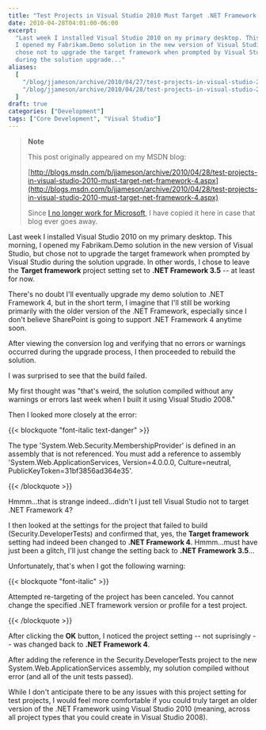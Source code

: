 ```yaml
---
title: "Test Projects in Visual Studio 2010 Must Target .NET Framework 4"
date: 2010-04-28T04:01:00-06:00
excerpt:
  "Last week I installed Visual Studio 2010 on my primary desktop. This morning,
  I opened my Fabrikam.Demo solution in the new version of Visual Studio, but
  chose not to upgrade the target framework when prompted by Visual Studio
  during the solution upgrade..."
aliases:
  [
    "/blog/jjameson/archive/2010/04/27/test-projects-in-visual-studio-2010-must-target-net-framework-4.aspx",
    "/blog/jjameson/archive/2010/04/28/test-projects-in-visual-studio-2010-must-target-net-framework-4.aspx",
  ]
draft: true
categories: ["Development"]
tags: ["Core Development", "Visual Studio"]
---
```


> **Note**
>
> This post originally appeared on my MSDN blog:
>
> [http://blogs.msdn.com/b/jjameson/archive/2010/04/28/test-projects-in-visual-studio-2010-must-target-net-framework-4.aspx](http://blogs.msdn.com/b/jjameson/archive/2010/04/28/test-projects-in-visual-studio-2010-must-target-net-framework-4.aspx)
>
> Since
> [I no longer work for Microsoft](/blog/jjameson/2011/09/02/last-day-with-microsoft),
> I have copied it here in case that blog ever goes away.

Last week I installed Visual Studio 2010 on my primary desktop. This morning, I
opened my Fabrikam.Demo solution in the new version of Visual Studio, but chose
not to upgrade the target framework when prompted by Visual Studio during the
solution upgrade. In other words, I chose to leave the **Target framework**
project setting set to **.NET Framework 3.5** -- at least for now.

There's no doubt I'll eventually upgrade my demo solution to .NET Framework 4,
but in the short term, I imagine that I'll still be working primarily with the
older version of the .NET Framework, especially since I don't believe SharePoint
is going to support .NET Framework 4 anytime soon.

After viewing the conversion log and verifying that no errors or warnings
occurred during the upgrade process, I then proceeded to rebuild the solution.

I was surprised to see that the build failed.

My first thought was "that's weird, the solution compiled without any warnings
or errors last week when I built it using Visual Studio 2008."

Then I looked more closely at the error:

{{< blockquote "font-italic text-danger" >}}

The type 'System.Web.Security.MembershipProvider' is defined in an assembly that
is not referenced. You must add a reference to assembly
'System.Web.ApplicationServices, Version=4.0.0.0, Culture=neutral,
PublicKeyToken=31bf3856ad364e35'.

{{< /blockquote >}}

Hmmm...that is strange indeed...didn't I just tell Visual Studio not to target
.NET Framework 4?

I then looked at the settings for the project that failed to build
(Security.DeveloperTests) and confirmed that, yes, the **Target framework**
setting had indeed been changed to **.NET Framework 4**. Hmmm...must have just
been a glitch, I'll just change the setting back to **.NET Framework 3.5**...

Unfortunately, that's when I got the following warning:

{{< blockquote "font-italic" >}}

Attempted re-targeting of the project has been canceled. You cannot change the
specified .NET framework version or profile for a test project.

{{< /blockquote >}}

After clicking the **OK** button, I noticed the project setting -- not
suprisingly -- was changed back to **.NET Framework 4**.

After adding the reference in the Security.DeveloperTests project to the new
System.Web.ApplicationServices assembly, my solution compiled without error (and
all of the unit tests passed).

While I don't anticipate there to be any issues with this project setting for
test projects, I would feel more comfortable if you could truly target an older
version of the .NET Framework using Visual Studio 2010 (meaning, across all
project types that you could create in Visual Studio 2008).
